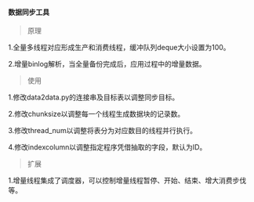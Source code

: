#### 数据同步工具

> 原理

1.全量多线程对应形成生产和消费线程，缓冲队列deque大小设置为100。

2.增量binlog解析，当全量备份完成后，应用过程中的增量数据。

> 使用

1.修改data2data.py的连接串及目标表以调整同步目标。

2.修改chunksize以调整每一个线程生成数据块的记录数。

3.修改thread_num以调整将表分为对应数目的线程并行执行。

4.修改indexcolumn以调整指定程序凭借抽取的字段，默认为ID。

> 扩展

1.增量线程集成了调度器，可以控制增量线程暂停、开始、结束、增大消费步伐等。
